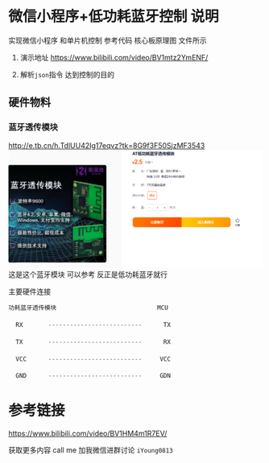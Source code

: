 # 微信小程序+低功耗蓝牙控制 说明
实现微信小程序 和单片机控制 参考代码 核心板原理图 文件所示
1. 演示地址
https://www.bilibili.com/video/BV1mtz2YmENF/

2. 解析`json`指令 达到控制的目的
## 硬件物料
### 蓝牙透传模块

http://e.tb.cn/h.TdlUU42Ig17eqvz?tk=8G9f3F50SjzMF3543 
![alt text](image.png)
这是这个蓝牙模块 可以参考 反正是低功耗蓝牙就行

主要硬件连接

```C
功耗蓝牙透传模块                            MCU

  RX       --------------------------      TX

  TX       --------------------------      RX

  VCC      --------------------------     VCC

  GND      --------------------------     GDN

```
# 参考链接

https://www.bilibili.com/video/BV1HM4m1R7EV/ 

获取更多内容 call me 加我微信进群讨论
`iYoung0813`